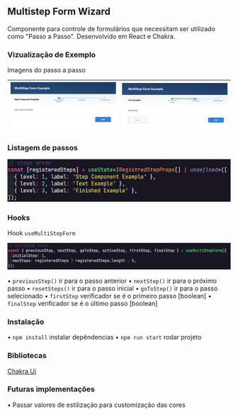 ## Multistep Form Wizard

Componente para controle de formulários que necessitam ser utilizado como "Passo a Passo". Desenvolvido em React e Chakra.

### Vizualização de Exemplo

Imagens do passo a passo

| ![Primeiro passo](https://github.com/ericut/multistep/blob/master/.doc/imgs/step1.png) | ![Outro passo](https://github.com/ericut/multistep/blob/master/.doc/imgs/step2.png) |
| -------------------------------------------------------------------------------------- | ----------------------------------------------------------------------------------- |

### Listagem de passos

![Listagem](https://github.com/ericut/multistep/blob/master/.doc/imgs/stepslist.png)

### Hooks

Hook `useMultiStepForm`

![Listagem](https://github.com/ericut/multistep/blob/master/.doc/imgs/useMultiStepForm.png)

• `previousStep()` ir para o passo anterior
• `nextStep()` ir para o próximo passo
• `resetSteps()` ir para o passo inicial
• `goToStep()` ir para o passo selecionado
• `firstStep` verificador se é o primeiro passo [boolean]
• `finalStep` verificador se é o último passo [boolean]

### Instalação

• `npm install` instalar depêndencias
• `npm run start` rodar projeto

### Bibliotecas

[Chakra Ui](https://chakra-ui.com/)

### Futuras implementações

• Passar valores de estilização para customização das cores
